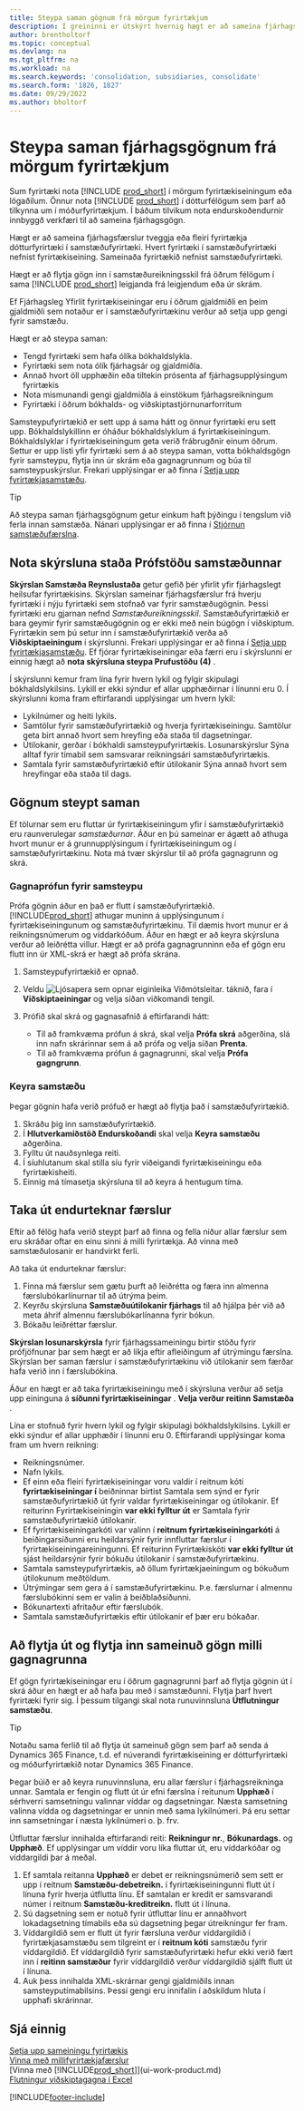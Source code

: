 ```yaml
---
title: Steypa saman gögnum frá mörgum fyrirtækjum
description: Í greininni er útskýrt hvernig hægt er að sameina fjárhagsfærslur tveggja eða fleiri aðskilins félaga (dótturfyrirtækja) í samstæðufyrirtæki.
author: brentholtorf
ms.topic: conceptual
ms.devlang: na
ms.tgt_pltfrm: na
ms.workload: na
ms.search.keywords: 'consolidation, subsidiaries, consolidate'
ms.search.form: '1826, 1827'
ms.date: 09/29/2022
ms.author: bholtorf
---
```


# <a name="consolidating-financial-data-from-multiple-companies"></a><a name="consolidating-financial-data-from-multiple-companies"></a>Steypa saman fjárhagsgögnum frá mörgum fyrirtækjum

Sum fyrirtæki nota [!INCLUDE [prod_short](includes/prod_short.md)] í mörgum fyrirtækiseiningum eða lögaðilum. Önnur nota [!INCLUDE [prod_short](includes/prod_short.md)] í dótturfélögum sem þarf að tilkynna um í móðurfyrirtækjum. Í báðum tilvikum nota endurskoðendurnir innbyggð verkfæri til að sameina fjárhagsgögn.  

Hægt er að sameina fjárhagsfærslur tveggja eða fleiri fyrirtækja dótturfyrirtæki í samstæðufyrirtæki. Hvert fyrirtæki í samstæðufyrirtæki nefnist fyrirtækiseining. Sameinaða fyrirtækið nefnist samstæðufyrirtæki.  

Hægt er að flytja gögn inn í samstæðureikningsskil frá öðrum félögum í sama  [!INCLUDE [prod_short](includes/prod_short.md)]  leigjanda frá leigjendum eða úr skrám.  

Ef Fjárhagsleg Yfirlit fyrirtækiseiningar eru í öðrum gjaldmiðli en þeim gjaldmiðli sem notaður er í samstæðufyrirtækinu verður að setja upp gengi fyrir samstæðu.  

Hægt er að steypa saman:  

* Tengd fyrirtæki sem hafa ólíka bókhaldslykla.  
* Fyrirtæki sem nota ólík fjárhagsár og gjaldmiðla.  
* Annað hvort öll upphæðin eða tiltekin prósenta af fjárhagsupplýsingum fyrirtækis
* Nota mismunandi gengi gjaldmiðla á einstökum fjárhagsreikningum
* Fyrirtæki í öðrum bókhalds- og viðskiptastjórnunarforritum

Samsteypufyrirtækið er sett upp á sama hátt og önnur fyrirtæki eru sett upp. Bókhaldslykillinn er óháður bókhaldslyklum á fyrirtækiseiningum. Bókhaldslyklar í fyrirtækiseiningum geta verið frábrugðnir einum öðrum. Settur er upp listi yfir fyrirtæki sem á að steypa saman, votta bókhaldsgögn fyrir samsteypu, flytja inn úr skrám eða gagnagrunnum og búa til samsteypuskýrslur. Frekari upplýsingar er að finna í [Setja upp fyrirtækjasamstæðu](finance-consolidated-company-reporting-setup.md).  

> [!TIP]
> Að steypa saman fjárhagsgögnum getur einkum haft þýðingu í tengslum við ferla innan samstæða. Nánari upplýsingar er að finna í [Stjórnun samstæðufærslna](intercompany-manage.md).

## <a name="use-the-consolidated-trial-balance-report"></a><a name="use-the-consolidated-trial-balance-report"></a>Nota skýrsluna staða Prófstöðu samstæðunnar

 **Skýrslan Samstæða Reynslustaða**  getur gefið þér yfirlit yfir fjárhagslegt heilsufar fyrirtækisins. Skýrslan sameinar fjárhagsfærslur frá hverju fyrirtæki í nýju fyrirtæki sem stofnað var fyrir samstæðugögnin. Þessi fyrirtæki eru gjarnan nefnd  *Samstæðureikningsskil*. Samstæðufyrirtækið er bara geymir fyrir samstæðugögnin og er ekki með nein búgögn í viðskiptum. Fyrirtækin sem þú setur inn í samstæðufyrirtækið verða að **Viðskiptaeiningum** í skýrslunni. Frekari upplýsingar er að finna í [Setja upp fyrirtækjasamstæðu](finance-consolidated-company-reporting-setup.md). Ef fjórar fyrirtækiseiningar eða færri eru í skýrslunni er einnig hægt að  **nota skýrsluna steypa Prufustöðu (4)** .  

Í skýrslunni kemur fram lína fyrir hvern lykil og fylgir skipulagi bókhaldslykilsins. Lykill er ekki sýndur ef allar upphæðirnar í línunni eru 0. Í skýrslunni koma fram eftirfarandi upplýsingar um hvern lykil:

* Lykilnúmer og heiti lykils.
* Samtölur fyrir samstæðufyrirtækið og hverja fyrirtækiseiningu. Samtölur geta birt annað hvort sem hreyfing eða staða til dagsetningar.
* Útilokanir, gerðar í bókhaldi samsteypufyrirtækis. Losunarskýrslur Sýna alltaf fyrir tímabil sem samsvarar reikningsári samstæðufyrirtækis.
* Samtala fyrir samstæðufyrirtækið eftir útilokanir Sýna annað hvort sem hreyfingar eða staða til dags.

## <a name="consolidate-data"></a><a name="consolidate-data"></a>Gögnum steypt saman

Ef tölurnar sem eru fluttar úr fyrirtækiseiningum yfir í samstæðufyrirtækið eru raunverulegar  *samstæðurnar*. Áður en þú sameinar er ágætt að athuga hvort munur er á grunnupplýsingum í fyrirtækiseiningum og í samstæðufyrirtækinu. Nota má tvær skýrslur til að prófa gagnagrunn og skrá.

### <a name="to-test-the-data-before-you-consolidate"></a><a name="to-test-the-data-before-you-consolidate"></a>Gagnaprófun fyrir samsteypu

Prófa gögnin áður en það er flutt í samstæðufyrirtækið. [!INCLUDE[prod_short](includes/prod_short.md)] athugar muninn á upplýsingunum í fyrirtækiseiningunum og samstæðufyrirtækinu. Til dæmis hvort munur er á reikningsnúmerum og víddarkóðum. Áður en hægt er að keyra skýrsluna verður að leiðrétta villur. Hægt er að prófa gagnagrunninn eða ef gögn eru flutt inn úr XML-skrá er hægt að prófa skrána.  

1. Samsteypufyrirtækið er opnað.  
2. Veldu ![Ljósapera sem opnar eiginleika Viðmótsleitar.](media/ui-search/search_small.png "Segðu mér hvað þú vilt gera") táknið, fara í **Viðskiptaeiningar** og velja síðan viðkomandi tengil.  
3. Prófið skal skrá og gagnasafnið á eftirfarandi hátt:  

    * Til að framkvæma prófun á skrá, skal velja **Prófa skrá** aðgerðina, slá inn nafn skrárinnar sem á að prófa og velja síðan **Prenta**.  
    * Til að framkvæma prófun á gagnagrunni, skal velja **Prófa gagngrunn**.  

### <a name="run-the-consolidation"></a><a name="run-the-consolidation"></a>Keyra samstæðu

Þegar gögnin hafa verið prófuð er hægt að flytja það í samstæðufyrirtækið.  

1. Skráðu þig inn samstæðufyrirtækið.  
2. Í **Hlutverkamiðstöð Endurskoðandi** skal velja **Keyra samstæðu** aðgerðina.  
3. Fylltu út nauðsynlega reiti.  
4. Í síuhlutanum skal stilla síu fyrir viðeigandi fyrirtækiseiningu eða fyrirtækisheiti.  
5. Einnig má tímasetja skýrsluna til að keyra á hentugum tíma.  

## <a name="eliminate-repeated-transactions"></a><a name="eliminate-repeated-transactions"></a>Taka út endurteknar færslur

Eftir að félög hafa verið steypt þarf að finna og fella niður allar færslur sem eru skráðar oftar en einu sinni á milli fyrirtækja. Að vinna með samstæðulosanir er handvirkt ferli.  

Að taka út endurteknar færslur:

1. Finna má færslur sem gætu þurft að leiðrétta og færa inn almenna færslubókarlínurnar til að útrýma þeim.
2. Keyrðu skýrsluna **Samstæðuútilokanir fjárhags** til að hjálpa þér við að meta áhrif almennu færslubókarlínanna fyrir bókun.
3. Bókaðu leiðréttar færslur.

 **Skýrslan losunarskýrsla**  fyrir fjárhagssameiningu birtir stöðu fyrir prófjöfnunar þar sem hægt er að líkja eftir afleiðingum af útrýmingu færslna. Skýrslan ber saman færslur í samstæðufyrirtækinu við útilokanir sem færðar hafa verið inn í færslubókina.

Áður en hægt er að taka fyrirtækiseiningu með í skýrsluna verður að setja upp eininguna á  **síðunni fyrirtækiseiningar** .  **Velja verður reitinn Samstæða** .

Lína er stofnuð fyrir hvern lykil og fylgir skipulagi bókhaldslykilsins. Lykill er ekki sýndur ef allar upphæðir í línunni eru 0. Eftirfarandi upplýsingar koma fram um hvern reikning:

* Reikningsnúmer.
* Nafn lykils.
* Ef einn eða fleiri fyrirtækiseiningar voru valdir í reitnum kóti  **fyrirtækiseiningar í**  beiðninnar birtist Samtala sem sýnd er fyrir samstæðufyrirtækið út fyrir valdar fyrirtækiseiningar og útilokanir. Ef reiturinn Fyrirtækiseiningin  **var ekki fylltur út**  er Samtala fyrir samstæðufyrirtækið útilokanir.
* Ef fyrirtækiseiningarkóti var valinn í  **reitnum fyrirtækiseiningarkóti**  á beiðingarsíðunni eru heildarsýnir fyrir innfluttar færslur í fyrirtækiseiningareiningunni. Ef reiturinn Fyrirtækiskóti  **var ekki fylltur út**  sjást heildarsýnir fyrir bókuðu útilokanir í samstæðufyrirtækinu.
* Samtala samsteypufyrirtækis, að öllum fyrirtækjaeiningum og bókuðum útilokunum meðtöldum.
* Útrýmingar sem gera á í samstæðufyrirtækinu. Þ.e. færslurnar í almennu færslubókinni sem er valin á beiðblaðsíðunni.
* Bókunartexti afritaður eftir færslubók.
* Samtala samstæðufyrirtækis eftir útilokanir ef þær eru bókaðar.

## <a name="export-and-import-consolidated-data-between-databases"></a><a name="export-and-import-consolidated-data-between-databases"></a>Að flytja út og flytja inn sameinuð gögn milli gagnagrunna

Ef gögn fyrirtækiseiningar eru í öðrum gagnagrunni þarf að flytja gögnin út í skrá áður en hægt er að hafa þau með í samstæðunni. Flytja þarf hvert fyrirtæki fyrir sig. Í þessum tilgangi skal nota runuvinnsluna **Útflutningur samstæðu**.  

> [!TIP]
> Notaðu sama ferlið til að flytja út sameinuð gögn sem þarf að senda á Dynamics 365 Finance, t.d. ef núverandi fyrirtækiseining er dótturfyrirtæki og móðurfyrirtækið notar Dynamics 365 Finance.

Þegar búið er að keyra runuvinnsluna, eru allar færslur í fjárhagsreikninga unnar. Samtala er fengin og flutt út úr efni færslna í reitunum **Upphæð** í sérhverri samsetningu valinnar víddar og dagsetningar. Næsta samsetning valinna vídda og dagsetningar er unnin með sama lykilnúmeri. Þá eru settar inn samsetningar í næsta lykilnúmeri o. þ. frv.  

Útfluttar færslur innihalda eftirfarandi reiti: **Reikningur nr.**, **Bókunardags.** og **Upphæð**. Ef upplýsingar um víddir voru líka fluttar út, eru víddarkóðar og víddargildi þar á meðal.  

1. Ef samtala reitanna **Upphæð** er debet er reikningsnúmerið sem sett er upp í reitnum **Samstæðu-debetreikn.** í fyrirtækiseiningunni flutt út í línuna fyrir hverja útflutta línu. Ef samtalan er kredit er samsvarandi númer í reitnum **Samstæðu-kreditreikn.** flutt út í línuna.  
2. Sú dagsetning sem er notuð fyrir útfluttar línu er annaðhvort lokadagsetning tímabils eða sú dagsetning þegar útreikningur fer fram.  
3. Víddargildið sem er flutt út fyrir færsluna verður víddargildið í fyrirtækjasamstæðu sem tilgreint er í  **reitnum kóti**  samstæðu fyrir víddargildið. Ef víddargildið fyrir samstæðufyrirtæki hefur ekki verið fært inn í  **reitinn samstæður**  fyrir víddargildið verður víddargildið sjálft flutt út í línuna.  
4. Auk þess innihalda XML-skrárnar gengi gjaldmiðils innan samsteyputímabilsins. Þessi gengi eru innifalin í aðskildum hluta í upphafi skrárinnar.  

## <a name="see-also"></a><a name="see-also"></a>Sjá einnig

[Setja upp sameiningu fyrirtækis](finance-consolidated-company-reporting-setup.md)  
[Vinna með millifyrirtækjafærslur](intercompany-manage.md)  
[Vinna með [!INCLUDE[prod_short](includes/prod_short.md)]](ui-work-product.md)  
[Flutningur viðskiptagagna í Excel](about-export-data.md)


[!INCLUDE[footer-include](includes/footer-banner.md)]
